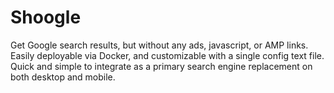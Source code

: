 # Shoogle
Get Google search results, but without any ads, javascript, or AMP links. Easily deployable via Docker, and customizable with a single config text file. Quick and simple to integrate as a primary search engine replacement on both desktop and mobile. 
